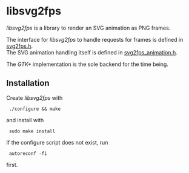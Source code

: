 libsvg2fps
==========

*libsvg2fps* is a library to render an SVG animation as PNG frames.

The interface for *libsvg2fps* to handle requests for frames is defined in [svg2fps.h](svg2fps.h).  
The SVG animation handling itself is defined in [svg2fps_animation.h](svg2fps_animation.h).

The *GTK+* implementation is the sole backend for the time being.


Installation
------------

Create *libsvg2fps* with

	 ./configure && make

and install with

	 sudo make install

If the configure script does not exist, run

	 autoreconf -fi

first.


